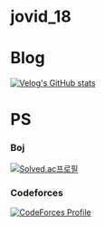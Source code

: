 # jovid_18

<h1>Blog</h1>

[![Velog's GitHub stats](https://velog-readme-stats.vercel.app/api?name=jovid18)](https://github.com/eungyeole/velog-readme-stats)


<h1>PS</h1>
<h3>Boj</h3>

[![Solved.ac프로필](http://mazassumnida.wtf/api/v2/generate_badge?boj=cshcho99)](https://solved.ac/cshcho99)
<br/>
<h3>Codeforces</h3>

[![CodeForces Profile](https://cf.leed.at?id=morgorithm)](https://codeforces.com/profile/morgorithm)



